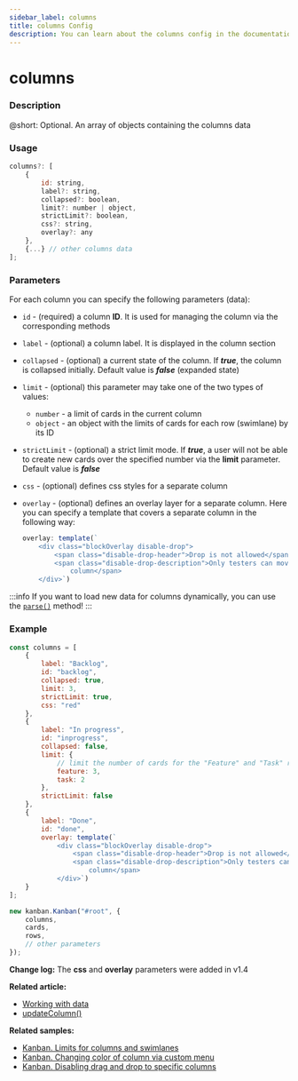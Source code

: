 ```yaml
---
sidebar_label: columns
title: columns Config
description: You can learn about the columns config in the documentation of the DHTMLX JavaScript Kanban library. Browse developer guides and API reference, try out code examples and live demos, and download a free 30-day evaluation version of DHTMLX Kanban.
---
```


# columns

### Description

@short: Optional. An array of objects containing the columns data

### Usage

~~~jsx {}
columns?: [
	{
		id: string,
		label?: string,
		collapsed?: boolean,
		limit?: number | object,
		strictLimit?: boolean,
		css?: string,
		overlay?: any
	},
	{...} // other columns data
];
~~~

### Parameters

For each column you can specify the following parameters (data):

- `id` - (required) a column **ID**. It is used for managing the column via the corresponding methods 
- `label` - (optional) a column label. It is displayed in the column section
- `collapsed` - (optional) a current state of the column. If ***true***, the column is collapsed initially. Default value is ***false*** (expanded state)
- `limit` - (optional) this parameter may take one of the two types of values:
	- `number` - a limit of cards in the current column
	- `object` - an object with the limits of cards for each row (swimlane) by its ID
- `strictLimit` - (optional) a strict limit mode. If ***true***, a user will not be able to create new cards over the specified number via the **limit** parameter. Default value is ***false*** 
- `css` - (optional) defines css styles for a separate column
- `overlay` - (optional) defines an overlay layer for a separate column. Here you can specify a template that covers a separate column in the following way:

	~~~jsx {}
	overlay: template(`
		<div class="blockOverlay disable-drop">
			<span class="disable-drop-header">Drop is not allowed</span>
			<span class="disable-drop-description">Only testers can move cards to this
				column</span>
		</div>`)
	~~~

:::info
If you want to load new data for columns dynamically, you can use the [`parse()`](../../methods/js_kanban_parse_method) method!
:::

### Example

~~~jsx {1-31,34}
const columns = [
	{ 
		label: "Backlog", 
		id: "backlog",
		collapsed: true,
		limit: 3,
		strictLimit: true,
		css: "red" 
	},
	{ 
		label: "In progress", 
		id: "inprogress",
		collapsed: false,
		limit: {
			// limit the number of cards for the "Feature" and "Task" rows of the "In progress" column
			feature: 3, 
			task: 2
		},
		strictLimit: false
	},
	{ 
		label: "Done", 
		id: "done",
		overlay: template(`
			<div class="blockOverlay disable-drop">
				<span class="disable-drop-header">Drop is not allowed</span>
				<span class="disable-drop-description">Only testers can move cards to this
					column</span>
			</div>`) 
	}
];

new kanban.Kanban("#root", {
	columns,
	cards,
	rows,
	// other parameters
});
~~~

**Change log:** The **css** and **overlay** parameters were added in v1.4

**Related article:**
- [Working with data](../../../guides/working_with_data)
- [updateColumn()](api/methods/js_kanban_updatecolumn_method.md)

**Related samples:**
- [Kanban. Limits for columns and swimlanes](https://snippet.dhtmlx.com/2blo6hx8?tag=kanban)
- [Kanban. Changing color of column via custom menu](https://snippet.dhtmlx.com/fnlvd2g5?tag=kanban)
- [Kanban. Disabling drag and drop to specific columns](https://snippet.dhtmlx.com/nfv59yif?tag=kanban)
